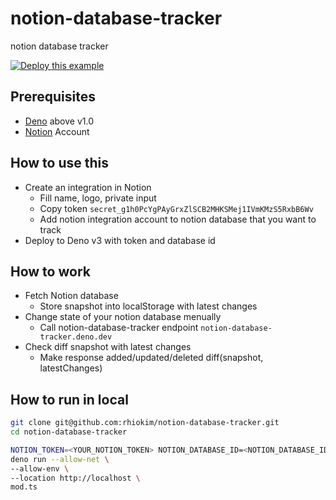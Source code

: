 # notion-database-tracker

notion database tracker

[![Deploy this example](https://deno.com/deno-deploy-button.svg)](https://dash.deno.com/new?url=https://raw.githubusercontent.com/rhiokim/notion-database-tracker/main/mod.ts&env=NOTION_TOKEN,NOTION_DATABASE_ID)

## Prerequisites

* [Deno](https://deno.land/) above v1.0
* [Notion](https://www.notion.so/) Account

## How to use this

- Create an integration in Notion
  - Fill name, logo, private input
  - Copy token `secret_g1h0PcYgPAyGrxZlSCB2MHKSMej1IVmKMzS5RxbB6Wv`
  - Add notion integration account to notion database that you want to track
- Deploy to Deno v3 with token and database id

## How to work

- Fetch Notion database
  - Store snapshot into localStorage with latest changes
- Change state of your notion database menually
  - Call notion-database-tracker endpoint `notion-database-tracker.deno.dev`
- Check diff snapshot with latest changes
  - Make response added/updated/deleted diff(snapshot, latestChanges)

## How to run in local

```sh
git clone git@github.com:rhiokim/notion-database-tracker.git
cd notion-database-tracker

NOTION_TOKEN=<YOUR_NOTION_TOKEN> NOTION_DATABASE_ID=<NOTION_DATABASE_ID> \
deno run --allow-net \
--allow-env \
--location http://localhost \
mod.ts
```
